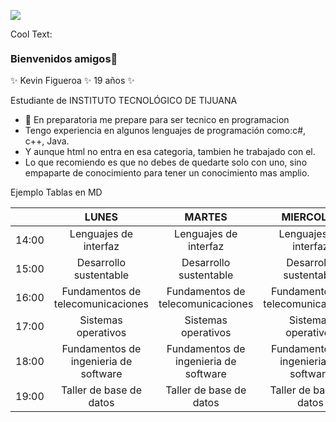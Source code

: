![](https://images.cooltext.com/5548902.png)

<a href="http://cooltext.com" target="_top"><img src="https://cooltext.com/images/ct_pixel.gif" width="80" height="15" alt="Cool Text: Logo and Graphics Generator" border="0" /></a>

### Bienvenidos amigos👋
✨ Kevin Figueroa ✨ 19 años ✨
 
 Estudiante de INSTITUTO TECNOLÓGICO DE TIJUANA
 
- 🔭 En preparatoria me prepare para ser tecnico en programacion 
- Tengo experiencia en algunos lenguajes de programación como:c#, c++, Java.
- Y aunque html no entra en esa categoria, tambien he trabajado con el.
- Lo que recomiendo es que no debes de quedarte solo con uno, sino empaparte de conocimiento para tener un conocimiento mas amplio.



Ejemplo Tablas en MD

|       	|                 LUNES                 	|                 MARTES                	|               MIERCOLES               	|                 JUEVES                	|         VIERNES        	|
|-------	|:-------------------------------------:	|:-------------------------------------:	|:-------------------------------------:	|:-------------------------------------:	|:----------------------:	|
| 14:00 	|         Lenguajes de interfaz         	|         Lenguajes de interfaz         	|         Lenguajes de interfaz         	|         Lenguajes de interfaz         	|                        	|
| 15:00 	|         Desarrollo sustentable        	|         Desarrollo sustentable        	|         Desarrollo sustentable        	|         Desarrollo sustentable        	| Desarrollo sustentable 	|
| 16:00 	|   Fundamentos de telecomunicaciones   	|   Fundamentos de telecomunicaciones   	|   Fundamentos de telecomunicaciones   	|   Fundamentos de telecomunicaciones   	|                        	|
| 17:00 	|          Sistemas operativos          	|          Sistemas operativos          	|          Sistemas operativos          	|          Sistemas operativos          	|                        	|
| 18:00 	| Fundamentos de ingenieria de software 	| Fundamentos de ingenieria de software 	| Fundamentos de ingenieria de software 	| Fundamentos de ingenieria de software 	|                        	|
| 19:00 	|        Taller de base de datos        	|        Taller de base de datos        	|        Taller de base de datos        	|        Taller de base de datos        	|                        	|
